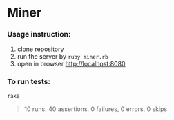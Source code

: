 # Miner

### Usage instruction:

1. clone repository
2. run the server by `ruby miner.rb`
3. open in browser [http://localhost:8080](http://localhost:8080)

### To run tests:

    rake

> 10 runs, 40 assertions, 0 failures, 0 errors, 0 skips
